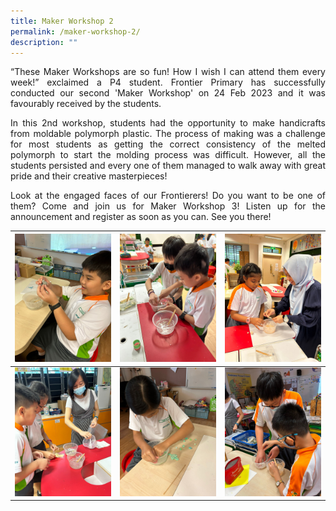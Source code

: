 ```yaml
---
title: Maker Workshop 2
permalink: /maker-workshop-2/
description: ""
---
```

<p style="text-align:justify;">“These Maker Workshops are so fun! How I wish I can attend them every week!” exclaimed a P4 student. Frontier Primary has successfully conducted our second 'Maker Workshop' on 24 Feb 2023 and it was favourably received by the students.
	
<p style="text-align:justify;">In this 2nd workshop, students had the opportunity to make handicrafts from moldable polymorph plastic. The process of making was a challenge for most students as getting the correct consistency of the melted polymorph to start the molding process was difficult. However, all the students persisted and every one of them managed to walk away with great pride and their creative masterpieces!

<p style="text-align:justify;">Look at the engaged faces of our Frontierers! Do you want to be one of them? Come and join us for Maker Workshop 3! Listen up for the announcement and register as soon as you can. See you there!
	


| <img src="/images/Maker 2 pic 1.jpg"> | <img src="/images/Maker 2 pic 2.jpg"> | <img src="/images/Maker 2 pic 3.jpg"> |
| -------- | -------- | -------- |
| <img src="/images/Maker 2 pic 4.jpg">     | <img src="/images/Maker 2 pic 5.jpg">    | <img src="/images/Maker 2 pic 6.jpg">     |

